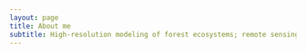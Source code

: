 ```yaml
---
layout: page
title: About me
subtitle: High-resolution modeling of forest ecosystems; remote sensing of vegetation characteristics, vegetation stress, and disturbances; and disturbance-vegetation-climate interactions
---
```



